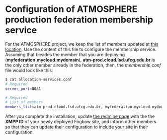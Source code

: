 # Configuration of ATMOSPHERE production federation membership service

For the ATMOSPHERE project, we keep the list of members updated at 
[this location](https://eubrazilcc-rm.i3m.upv.es/projects/atmosphere/wiki/List_of_XMPP_IDs_of_fogbow_allocation_services_(used_to_configure_the_membership_service)).
Use the content of this file to configure the membership service. Assuming that besides the member that you are
deploying (**myfederation.mycloud.mydomain**), **atm-prod.cloud.lsd.ufcg.edu.br** is the only other member already in the federation, 
then, the *membership.conf* file would look like this:

```bash
$ cat allocation-services.conf
# Required
server_port=8081

# Required
# List of members
members_list=atm-prod.cloud.lsd.ufcg.edu.br, myfederation.mycloud.mydomain
```

After you complete the installation, update 
[the redmine page](https://eubrazilcc-rm.i3m.upv.es/projects/atmosphere/wiki/List_of_XMPP_IDs_of_fogbow_allocation_services_(used_to_configure_the_membership_service)) 
with the the **XMPP ID** of your newly deployed Fogbow site, and inform other members so that they can
update their configuration to include your site in their configuration.